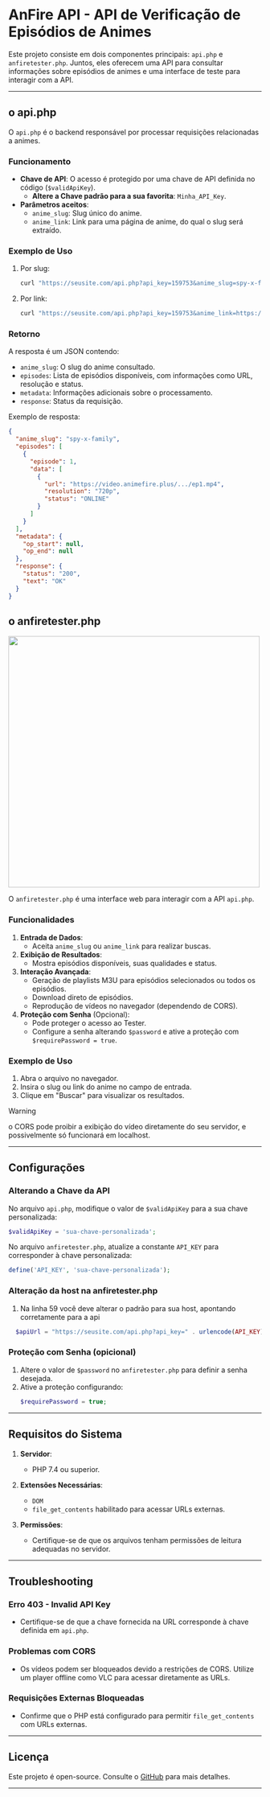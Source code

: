 
# AnFire API - API de Verificação de Episódios de Animes

Este projeto consiste em dois componentes principais: `api.php` e `anfiretester.php`. Juntos, eles oferecem uma API para consultar informações sobre episódios de animes e uma interface de teste para interagir com a API.

---

## o api.php

O `api.php` é o backend responsável por processar requisições relacionadas a animes.

### Funcionamento
- **Chave de API**: O acesso é protegido por uma chave de API definida no código (`$validApiKey`). 
  - **Altere a Chave padrão para a sua favorita**: `Minha_API_Key`. 
- **Parâmetros aceitos**:
  - `anime_slug`: Slug único do anime.
  - `anime_link`: Link para uma página de anime, do qual o slug será extraído.

### Exemplo de Uso
1. Por slug:
   ```sh
   curl "https://seusite.com/api.php?api_key=159753&anime_slug=spy-x-family"
   ```
2. Por link:
   ```sh
   curl "https://seusite.com/api.php?api_key=159753&anime_link=https://animefire.plus/animes/spy-x-family/"
   ```

### Retorno
A resposta é um JSON contendo:
- `anime_slug`: O slug do anime consultado.
- `episodes`: Lista de episódios disponíveis, com informações como URL, resolução e status.
- `metadata`: Informações adicionais sobre o processamento.
- `response`: Status da requisição.

Exemplo de resposta:
```json
{
  "anime_slug": "spy-x-family",
  "episodes": [
    {
      "episode": 1,
      "data": [
        {
          "url": "https://video.animefire.plus/.../ep1.mp4",
          "resolution": "720p",
          "status": "ONLINE"
        }
      ]
    }
  ],
  "metadata": {
    "op_start": null,
    "op_end": null
  },
  "response": {
    "status": "200",
    "text": "OK"
  }
}
```

## o anfiretester.php

<p align="">
  <img src="https://i.imgur.com/XHPKWDW.png" width="500" />
</p>

O `anfiretester.php` é uma interface web para interagir com a API `api.php`.

### Funcionalidades
1. **Entrada de Dados**:
   - Aceita `anime_slug` ou `anime_link` para realizar buscas.
2. **Exibição de Resultados**:
   - Mostra episódios disponíveis, suas qualidades e status.
3. **Interação Avançada**:
   - Geração de playlists M3U para episódios selecionados ou todos os episódios.
   - Download direto de episódios.
   - Reprodução de vídeos no navegador (dependendo de CORS).
4. **Proteção com Senha** (Opcional):
   - Pode proteger o acesso ao Tester.
   - Configure a senha alterando `$password` e ative a proteção com `$requirePassword = true`.

### Exemplo de Uso
1. Abra o arquivo no navegador.
2. Insira o slug ou link do anime no campo de entrada.
3. Clique em "Buscar" para visualizar os resultados.

> [!WARNING]
> o CORS pode proibir a exibição do vídeo diretamente do seu servidor, e possivelmente só funcionará em localhost.
---

## Configurações

### Alterando a Chave da API
No arquivo `api.php`, modifique o valor de `$validApiKey` para a sua chave personalizada:
```php
$validApiKey = 'sua-chave-personalizada';
```

No arquivo `anfiretester.php`, atualize a constante `API_KEY` para corresponder à chave personalizada:
```php
define('API_KEY', 'sua-chave-personalizada');
```

### Alteração da host na anfiretester.php
1. Na linha 59 você deve alterar o padrão para sua host, apontando corretamente para a api
```php
  $apiUrl = "https://seusite.com/api.php?api_key=" . urlencode(API_KEY) . "&" . $animeParam;
```

### Proteção com Senha (opicional)
1. Altere o valor de `$password` no `anfiretester.php` para definir a senha desejada.
2. Ative a proteção configurando:
   ```php
   $requirePassword = true;
   ```

---

## Requisitos do Sistema

1. **Servidor**:
   - PHP 7.4 ou superior.
2. **Extensões Necessárias**:
   - `DOM`
   - `file_get_contents` habilitado para acessar URLs externas.

3. **Permissões**:
   - Certifique-se de que os arquivos tenham permissões de leitura adequadas no servidor.

---

## Troubleshooting

### Erro 403 - Invalid API Key
- Certifique-se de que a chave fornecida na URL corresponde à chave definida em `api.php`.

### Problemas com CORS
- Os vídeos podem ser bloqueados devido a restrições de CORS. Utilize um player offline como VLC para acessar diretamente as URLs.

### Requisições Externas Bloqueadas
- Confirme que o PHP está configurado para permitir `file_get_contents` com URLs externas.

---

## Licença

Este projeto é open-source. Consulte o [GitHub](https://github.com/MestreTM/AnFireAPI) para mais detalhes.

---
